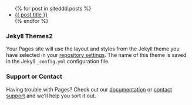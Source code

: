 <ul>
  {% for post in siteddd.posts %}
    <li>
      <a href="{{ post.url }}">{{ post.title }}</a>
    </li>
  {% endfor %}
</ul>

### Jekyll Themes2

Your Pages site will use the layout and styles from the Jekyll theme you have selected in your [repository settings](https://github.com/danelh/latin_blog/settings). The name of this theme is saved in the Jekyll `_config.yml` configuration file.

### Support or Contact

Having trouble with Pages? Check out our [documentation](https://docs.github.com/categories/github-pages-basics/) or [contact support](https://github.com/contact) and we’ll help you sort it out.
